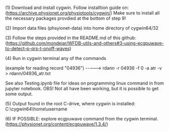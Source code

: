 #

(1) Download and install cygwin. Follow installtion guide on:
(https://archive.physionet.org/physiotools/cygwin/)
Make sure to install all the necessary packages provdied at the bottom of step 9!

(2) Import data files (phsyionet-data) into home directory of cygwin64/32

(3) Follow the steps provided in the README.md of this github: 
(https://github.com/mondejar/WFDB-utils-and-others#3-using-ecgpuwave-to-detect-p-qrs-t-onoff-waves)

(4) Run in cygwin terminal any of the commands 

(example for reading record "04936")	----->	 rdann -r 04936 -f 0 -a atr -v > rdann/04936_atr.txt

See also Testing.ipynb file for ideas on programming linux command in from jupyter notebook.
OBS! Not all have been working, but it is possible to get some output. 

(5) Output found in the root C-drive, where cygwin is installed: C:\cygwin64\home\username

(6) IF POSSIBLE: explore ecgpuwave command from the cygwin terminal.
(https://physionet.org/content/ecgpuwave/1.3.4/)
